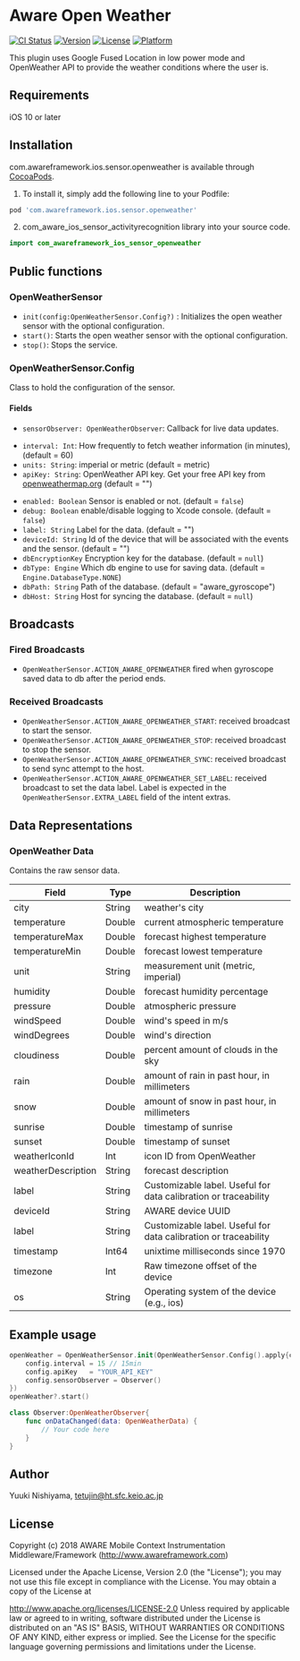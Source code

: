 # Aware Open Weather

[![CI Status](https://img.shields.io/travis/awareframework/com.awareframework.ios.sensor.openweather.svg?style=flat)](https://travis-ci.org/awareframework/com.awareframework.ios.sensor.openweather)
[![Version](https://img.shields.io/cocoapods/v/com.awareframework.ios.sensor.openweather.svg?style=flat)](https://cocoapods.org/pods/com.awareframework.ios.sensor.openweather)
[![License](https://img.shields.io/cocoapods/l/com.awareframework.ios.sensor.openweather.svg?style=flat)](https://cocoapods.org/pods/com.awareframework.ios.sensor.openweather)
[![Platform](https://img.shields.io/cocoapods/p/com.awareframework.ios.sensor.openweather.svg?style=flat)](https://cocoapods.org/pods/com.awareframework.ios.sensor.openweather)

This plugin uses Google Fused Location in low power mode and OpenWeather API to provide the weather conditions where the user is.

## Requirements
iOS 10 or later

## Installation
com.awareframework.ios.sensor.openweather is available through [CocoaPods](https://cocoapods.org). 

1. To install it, simply add the following line to your Podfile:
```ruby
pod 'com.awareframework.ios.sensor.openweather'
```

2. com_aware_ios_sensor_activityrecognition  library into your source code.
```swift
import com_awareframework_ios_sensor_openweather
```

## Public functions

### OpenWeatherSensor

+ `init(config:OpenWeatherSensor.Config?)` : Initializes the open weather sensor with the optional configuration.
+ `start()`: Starts the open weather sensor with the optional configuration.
+ `stop()`: Stops the service.

### OpenWeatherSensor.Config

Class to hold the configuration of the sensor.

#### Fields
+ `sensorObserver: OpenWeatherObserver`: Callback for live data updates.
* `interval: Int`: How frequently to fetch weather information (in minutes), (default = 60)
* `units: String`: imperial or metric (default = metric)
* `apiKey: String`: OpenWeather API key. Get your free API key from [openweathermap.org](https://openweathermap.org/api) (default = "")
+ `enabled: Boolean` Sensor is enabled or not. (default = `false`)
+ `debug: Boolean` enable/disable logging to Xcode console. (default = `false`)
+ `label: String` Label for the data. (default = "")
+ `deviceId: String` Id of the device that will be associated with the events and the sensor. (default = "")
+ `dbEncryptionKey` Encryption key for the database. (default = `null`)
+ `dbType: Engine` Which db engine to use for saving data. (default = `Engine.DatabaseType.NONE`)
+ `dbPath: String` Path of the database. (default = "aware_gyroscope")
+ `dbHost: String` Host for syncing the database. (default = `null`)

## Broadcasts

### Fired Broadcasts

+ `OpenWeatherSensor.ACTION_AWARE_OPENWEATHER` fired when gyroscope saved data to db after the period ends.

### Received Broadcasts

+ `OpenWeatherSensor.ACTION_AWARE_OPENWEATHER_START`: received broadcast to start the sensor.
+ `OpenWeatherSensor.ACTION_AWARE_OPENWEATHER_STOP`: received broadcast to stop the sensor.
+ `OpenWeatherSensor.ACTION_AWARE_OPENWEATHER_SYNC`: received broadcast to send sync attempt to the host.
+ `OpenWeatherSensor.ACTION_AWARE_OPENWEATHER_SET_LABEL`: received broadcast to set the data label. Label is expected in the `OpenWeatherSensor.EXTRA_LABEL` field of the intent extras.

## Data Representations

### OpenWeather Data

Contains the raw sensor data.

|Field | Type | Description|
|----- | ---- | -----------|
|city           | String | weather's city                       |
|temperature	| Double | current atmospheric temperature      |
|temperatureMax | Double | forecast highest temperature         |
|temperatureMin | Double | forecast lowest temperature          |
|unit           | String | measurement unit (metric, imperial)  |
|humidity       | Double | forecast humidity percentage         |
|pressure       | Double | atmospheric pressure                 |
|windSpeed      | Double | wind's speed in m/s                  |
|windDegrees    | Double | wind's direction                     |
|cloudiness     | Double | percent amount of clouds in the sky  |
|rain           | Double | amount of rain in past hour, in millimeters |
|snow           | Double | amount of snow in past hour, in millimeters |
|sunrise        | Double | timestamp of sunrise                 |
|sunset         | Double | timestamp of sunset                  |
|weatherIconId  | Int    | icon ID from OpenWeather             |
|weatherDescription | String | forecast description             |
| label     | String | Customizable label. Useful for data calibration or traceability |
| deviceId  | String | AWARE device UUID                                               |
| label     | String | Customizable label. Useful for data calibration or traceability |
| timestamp | Int64   | unixtime milliseconds since 1970         |
| timezone  | Int    | Raw timezone offset of the device         |
| os        | String | Operating system of the device (e.g., ios)|


## Example usage
```swift
openWeather = OpenWeatherSensor.init(OpenWeatherSensor.Config().apply{config in
    config.interval = 15 // 15min
    config.apiKey   = "YOUR_API_KEY"
    config.sensorObserver = Observer()
})
openWeather?.start()
```

```swift
class Observer:OpenWeatherObserver{
    func onDataChanged(data: OpenWeatherData) {
        // Your code here
    }
}
```

## Author

Yuuki Nishiyama, tetujin@ht.sfc.keio.ac.jp

## License

Copyright (c) 2018 AWARE Mobile Context Instrumentation Middleware/Framework (http://www.awareframework.com)

Licensed under the Apache License, Version 2.0 (the "License"); you may not use this file except in compliance with the License. You may obtain a copy of the License at

http://www.apache.org/licenses/LICENSE-2.0 Unless required by applicable law or agreed to in writing, software distributed under the License is distributed on an "AS IS" BASIS, WITHOUT WARRANTIES OR CONDITIONS OF ANY KIND, either express or implied. See the License for the specific language governing permissions and limitations under the License.
